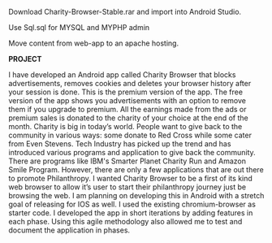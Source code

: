 Download Charity-Browser-Stable.rar and import into Android Studio. 

Use Sql.sql for MYSQL and MYPHP admin

Move content from web-app to an apache hosting.

**PROJECT**

I have developed an Android app called Charity Browser that blocks advertisements, removes
cookies and deletes your browser history after your session is done. This is the premium version
of the app. The free version of the app shows you advertisements with an option to remove them
if you upgrade to premium. All the earnings made from the ads or premium sales is donated to
the charity of your choice at the end of the month.
Charity is big in today’s world. People want to give back to the community in various ways:
some donate to Red Cross while some cater from Even Stevens. Tech Industry has picked up the
trend and has introduced various programs and application to give back the community. There
are programs like IBM's Smarter Planet Charity Run and Amazon Smile Program. However,
there are only a few applications that are out there to promote Philanthropy. I wanted Charity
Browser to be a first of its kind web browser to allow it’s user to start their philanthropy journey
just be browsing the web. I am planning on developing this in Android with a stretch goal of
releasing for IOS as well. I used the existing chromium-browser as starter code. I developed the
app in short iterations by adding features in each phase. Using this agile methodology also
allowed me to test and document the application in phases.

